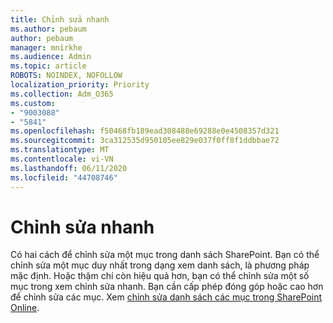 ```yaml
---
title: Chỉnh sửa nhanh
ms.author: pebaum
author: pebaum
manager: mnirkhe
ms.audience: Admin
ms.topic: article
ROBOTS: NOINDEX, NOFOLLOW
localization_priority: Priority
ms.collection: Adm_O365
ms.custom:
- "9003088"
- "5841"
ms.openlocfilehash: f50468fb189ead308488e69288e0e4508357d321
ms.sourcegitcommit: 3ca312535d950105ee829e037f0ff8f1ddbbae72
ms.translationtype: MT
ms.contentlocale: vi-VN
ms.lasthandoff: 06/11/2020
ms.locfileid: "44708746"
---
```

# <a name="quick-edit"></a>Chỉnh sửa nhanh

Có hai cách để chỉnh sửa một mục trong danh sách SharePoint. Bạn có thể chỉnh sửa một mục duy nhất trong dạng xem danh sách, là phương pháp mặc định. Hoặc thậm chí còn hiệu quả hơn, bạn có thể chỉnh sửa một số mục trong xem chỉnh sửa nhanh. Bạn cần cấp phép đóng góp hoặc cao hơn để chỉnh sửa các mục. Xem [chỉnh sửa danh sách các mục trong SharePoint Online](https://support.microsoft.com/office/dac1a1c3-a80b-4082-ba57-715cf613d0f7).
